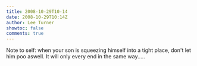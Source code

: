 ```yaml
---
title: 2008-10-29T10-14
date: 2008-10-29T10:14Z
author: Lee Turner
showtoc: false
comments: true
---
```


Note to self: when your son is squeezing himself into a tight place, don't let him poo aswell. It will only every end in the same way.....

